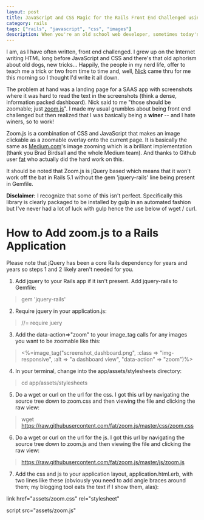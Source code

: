 ```yaml
---
layout: post
title: JavaScript and CSS Magic for the Rails Front End Challenged using Zoom.js for Image Zooming
category: rails
tags: ["rails", "javascript", "css", "images"]
description: When you're an old school web developer, sometimes today's front end world can be challenging.  Here I talk about how to use JavaScript and CSS to improve image zooming in a Rails app.
---
```

I am, as I have often written, front end challenged.  I grew up on the Internet writing HTML long before JavaScript and CSS and there's that old aphorism about old dogs, new tricks... Happily, the people in my nerd life, offer to teach me a trick or two from time to time and, well, [Nick](https://www.nickjanetakis.com/blog/) came thru for me this morning so I thought I'd write it all down.

The problem at hand was a landing page for a SAAS app with screenshots where it was hard to read the text in the screenshots (think a dense, information packed dashboard).  Nick said to me "those should be zoomable; just [zoom.js](http://github.com/fat/zoom.js)".  I made my usual grumbles about being front end challenged but then realized that I was basically being a **winer** -- and I hate winers, so to work!

Zoom.js is a combination of CSS and JavaScript that makes an image clickable as a zoomable overlay onto the current page.  It is basically the same as [Medium.com](https://medium.design/image-zoom-on-medium-24d146fc0c20)'s image zooming which is a brilliant implementation (thank you Brad Birdsall and the whole Medium team).  And thanks to Github user [fat](http://www.github.com/fat/) who actually did the hard work on this.

It should be noted that Zoom.js is jQuery based which means that it won't work off the bat in Rails 5.1 without the gem 'jquery-rails' line being present in Gemfile.  

**Disclaimer:** I recognize that some of this isn't perfect.  Specifically this library is clearly packaged to be installed by gulp in an automated fashion but I've never had a lot of luck with gulp hence the use below of wget / curl.

# How to Add zoom.js to a Rails Application

Please note that jQuery has been a core Rails dependency for years and years so steps 1 and 2 likely aren't needed for you.

1. Add jquery to your Rails app if it isn't present.  Add jquery-rails to Gemfile:
> gem 'jquery-rails'
2. Require jquery in your application.js:
> //= require juery
3. Add the data-action=>"zoom" to your image_tag calls for any images you want to be zoomable like this:
> <%=image_tag("screenshot_dashboard.png", :class => "img-responsive", :alt => "a dashboard view", "data-action" => "zoom")%>
4. In your terminal, change into the app/assets/stylesheets directory:
> cd app/assets/stylesheets
5. Do a wget or curl on the url for the css.  I got this url by navigating the source tree down to zoom.css and then viewing the file and clicking the raw view:
> wget https://raw.githubusercontent.com/fat/zoom.js/master/css/zoom.css
6. Do a wget or curl on the url for the js.  I got this url by navigating the source tree down to zoom.js and then viewing the file and clicking the raw view:
> https://raw.githubusercontent.com/fat/zoom.js/master/js/zoom.js
7. Add the css and js to your application layout, application.html.erb, with two lines like these (obviously you need to add angle braces around them; my blogging tool eats the text if I show them, alas):
    
<p>link href="assets/zoom.css" rel="stylesheet"</p>
    
<p>script src="assets/zoom.js"</p>
  

